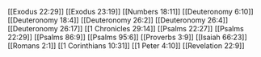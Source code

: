 [[Exodus 22:29]]
[[Exodus 23:19]]
[[Numbers 18:11]]
[[Deuteronomy 6:10]]
[[Deuteronomy 18:4]]
[[Deuteronomy 26:2]]
[[Deuteronomy 26:4]]
[[Deuteronomy 26:17]]
[[1 Chronicles 29:14]]
[[Psalms 22:27]]
[[Psalms 22:29]]
[[Psalms 86:9]]
[[Psalms 95:6]]
[[Proverbs 3:9]]
[[Isaiah 66:23]]
[[Romans 2:1]]
[[1 Corinthians 10:31]]
[[1 Peter 4:10]]
[[Revelation 22:9]]
